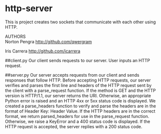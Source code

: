 # http-server
This is project creates two sockets that communicate with each other using HTTP. 


AUTHORS <br>
Norton Pengra http://github.com/qwergram


Iris Carrera http://github.com/icarrera

##client.py
Our client sends requests to our server. User inputs an HTTP request. 

##server.py
Our server accepts requests from our client and sends responses that follow HTTP. Before accepting HTTP requests, our server verifies and parses the first line and headers of the HTTP request sent by the client with a parse_request function. If the method is GET and the HTTP version is HTTP/1.1, our server returns the URI. Otherwise, an appropriate Python error is raised and an HTTP 4xx or 5xx status code is displayed. We created a parse_headers function to verify and parse the headers are in the format of Header Key: Header Value. If the HTTP headers are in the correct format, we return parsed_headers for use in the parse_request function. Otherwise, we raise a KeyError and a 400 status code is displayed. If the HTTP request is accepted, the server replies with a 200 status code.



